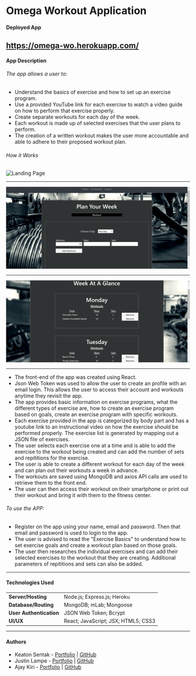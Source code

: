 # Omega Workout Application

#### Deployed App
https://omega-wo.herokuapp.com/
---

#### App Description
###### The app allows a user to:

- Understand the basics of exercise and how to set up an exercise program. 
- Use a provided YouTube link for each exercise to watch a video guide on how to perform that exercise properly. 
- Create separate workouts for each day of the week. 
- Each workout is made up of selected exercises that the user plans to perform. 
- The creation of a written workout makes the user more accountable and able to adhere to their proposed workout plan. 

###### How it Works 

![Landing Page](./client/src/app-screenshots/landing.png)

---

![Build Workouts](./client/src/app-screenshots/Plan.png)

---

![Week at a Glance ](./client/src/app-screenshots/WeekGlance.png)

---

- The front-end of the app was created using React. 
- Json Web Token was used to allow the user to create an profile with an email login. This allows the user to access their account and workouts anytime they revisit the app. 
- The app provides basic information on exercise programs, what the different types of exercise are, how to create an exercise program based on goals, create an exercise program with specific workouts. 
- Each exercise provided in the app is categorized by body part and has a youtube link to an instructional video on how the exercise should be performed properly. The exercise list is generated by mapping out a JSON file of exercises.
- The user selects each exercise one at a time and is able to add the exercise to the workout being created and can add the number of sets and repititions for the exercise.
- The user is able to create a different workout for each day of the week and can plan out their workouts a week in advance. 
- The workouts are saved using MongoDB and axios API calls are used to retrieve them to the front end. 
- The user can then access their workout on their smartphone or print out their workout and bring it with them to the fitness center. 

###### To use the APP: 

- Register on the app using your name, email and password. Then that email and password is used to login to the app. 
- The user is advised to read the "Exercise Basics" to understand how to set exercise goals and create a workout plan based on those goals. 
- The user then researches the individual exercises and can add their selected exercises to the workout that they are creating. Additional parameters of repititions and sets can also be added.  

---

#### Technologies Used
| | |
| ------ | ------ |
| **Server/Hosting** | Node.js; Express.js; Heroku |
| **Database/Routing** | MongoDB; mLab; Mongoose |
| **User Authentication** | JSON Web Token; Bcrypt |
| **UI/UX** | React; JavaScript; JSX; HTML5; CSS3 |

---

#### Authors
* Keaton Sentak - [Portfolio](https://keatonsentak.com) | [GitHub](https://github.com/ksentak)
* Justin Lampe - [Portfolio](https://pierrelampre.github.io/Responsive-Portfolio/) | [GitHub](https://github.com/PierreLampre)
* Ajay Kiri - [Portfolio](https://sahasra101.github.io/Ajay-Kiri-Portfolio/) | [GitHub](https://github.com/sahasra101)
